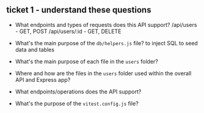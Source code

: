 ## ticket 1 - understand these questions

- What endpoints and types of requests does this API support?
/api/users - GET, POST
/api/users/:id - GET, DELETE

- What's the main purpose of the `db/helpers.js` file?
to inject SQL to seed data and tables

- What's the main purpose of each file in the `users` folder?
- Where and how are the files in the `users` folder used within the overall API and Express app?
- What endpoints/operations does the API support?
- What's the purpose of the `vitest.config.js` file?